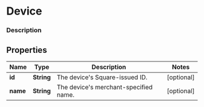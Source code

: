 
# Device

### Description



## Properties
Name | Type | Description | Notes
------------ | ------------- | ------------- | -------------
**id** | **String** | The device&#39;s Square-issued ID. |  [optional]
**name** | **String** | The device&#39;s merchant-specified name. |  [optional]




